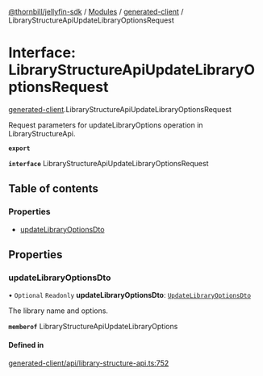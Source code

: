 [@thornbill/jellyfin-sdk](../README.md) / [Modules](../modules.md) / [generated-client](../modules/generated_client.md) / LibraryStructureApiUpdateLibraryOptionsRequest

# Interface: LibraryStructureApiUpdateLibraryOptionsRequest

[generated-client](../modules/generated_client.md).LibraryStructureApiUpdateLibraryOptionsRequest

Request parameters for updateLibraryOptions operation in LibraryStructureApi.

**`export`**

**`interface`** LibraryStructureApiUpdateLibraryOptionsRequest

## Table of contents

### Properties

- [updateLibraryOptionsDto](generated_client.LibraryStructureApiUpdateLibraryOptionsRequest.md#updatelibraryoptionsdto)

## Properties

### updateLibraryOptionsDto

• `Optional` `Readonly` **updateLibraryOptionsDto**: [`UpdateLibraryOptionsDto`](generated_client.UpdateLibraryOptionsDto.md)

The library name and options.

**`memberof`** LibraryStructureApiUpdateLibraryOptions

#### Defined in

[generated-client/api/library-structure-api.ts:752](https://github.com/thornbill/jellyfin-sdk-typescript/blob/03092f3/src/generated-client/api/library-structure-api.ts#L752)
